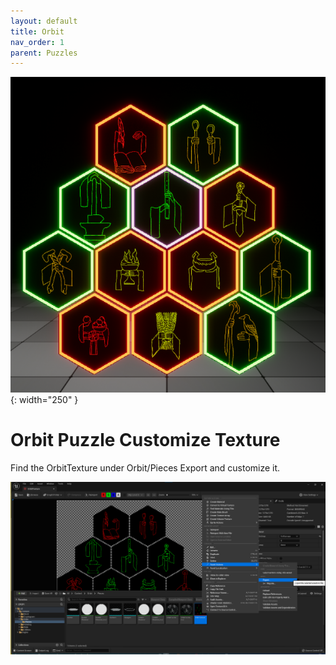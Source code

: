 ```yaml
---
layout: default
title: Orbit
nav_order: 1
parent: Puzzles
---
```


![](../../assets/images/orbit.png){: width="250" }

# Orbit Puzzle Customize Texture

Find the OrbitTexture under Orbit/Pieces Export and customize it.

![](../../assets/images/orbittexture.png)
